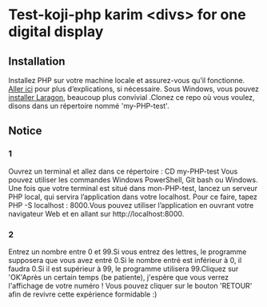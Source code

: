# Test-koji-php karim \<divs> for one digital display


## Installation

Installez PHP sur votre machine locale et assurez-vous qu’il fonctionne. [Aller ici](https://www.php.net/manual/en/install.php) pour plus d’explications, si nécessaire. Sous Windows, vous pouvez [installer Laragon](https://laragon.org/docs/install.html), beaucoup plus convivial .Clonez ce repo où vous voulez, disons dans un répertoire nommé 'my-PHP-test'.

## Notice

### 1
Ouvrez un terminal et allez dans ce répertoire : CD my-PHP-test Vous pouvez utiliser les commandes Windows PowerShell, Git bash ou Windows. Une fois que votre terminal est situé dans mon-PHP-test, lancez un serveur PHP local, qui servira l’application dans votre localhost. Pour ce faire, tapez PHP -S localhost : 8000.Vous pouvez utiliser l’application en ouvrant votre navigateur Web et en allant sur http://localhost:8000.

### 2
Entrez un nombre entre 0 et 99.Si vous entrez des lettres, le programme supposera que vous avez entré 0.Si le nombre entré est inférieur à 0, il faudra 0.Si il est supérieur à 99, le programme utilisera 99.Cliquez sur 'OK'Après un certain temps (be patiente), j'espère  que vous verrez l'affichage de votre numéro ! Vous pouvez cliquer sur le bouton 'RETOUR' afin de revivre cette expérience formidable :)


